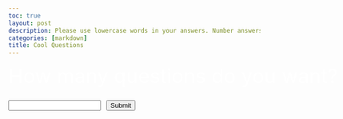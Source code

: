 ```yaml
---
toc: true
layout: post
description: Please use lowercase words in your answers. Number answers are in number form. 
categories: [markdown]
title: Cool Questions
---
```


<script>
    let score = 0
    let total = 0
    let count = 0
    let correct = 0
    class Jeopardy {
        constructor(question, answer, point) {
            this.question = question;
            this.answer = answer;
            this.point = point;
        }
        CheckAnswer(guess) {
            return guess === this.answer
        }
    }
    let q1 = new Jeopardy('What is the biggest planet in the solar system?', 'jupiter', 2);
    let q2 = new Jeopardy('What galaxy do we live in?', 'the milky way', 1);
    let q3 = new Jeopardy('What does DNA stand for?', 'deoxyribonucleic acid', 2);
    let q4 = new Jeopardy('How many bones are in the human body?', '206', 2);
    let q5 = new Jeopardy('What is the closest planet to the Earth? (on average)', 'mercury', 2);
    let q6 = new Jeopardy('Which is the main gas that makes up the atmosphere in the Earth?', 'nitrogen', 1);
    let q7 = new Jeopardy('At what temperature are Celsius and Fahrenheit equal?', '-40', 1);
    let q8 = new Jeopardy('What is the largest ocean on Earth?', 'pacific', 1);
    let q9 = new Jeopardy('How many teeth does an adult human have?', '32',2);


    const qarray = [q1, q2, q3, q4, q5, q6, q7, q8, q9]
    function QNA(number) {
        for (let i = 0; i < number; i++) {
            const randomValue = qarray[Math.floor(Math.random() * qarray.length)];
            var index = qarray.indexOf(randomValue);
            if (index > -1) {
                qarray.splice(index, 1);
            }
            let guess = prompt(randomValue.question + " Points: " + randomValue.point);
            count = count + 1
            total = total + randomValue.point
            if (randomValue.CheckAnswer(guess)) {
                score = score + randomValue.point;
                correct = correct + 1
                document.getElementById('answer').innerHTML = "Well Done!";
                document.getElementById('score').innerHTML = "Your score is " + score + "/" + total;
                document.getElementById('correct').innerHTML = "You got " + correct + " questions correct out of " + count;
            }
            else {
                document.getElementById('answer').innerHTML = "Nice Try!";
                document.getElementById('score').innerHTML = "Your score is " + score + "/" + total;
                document.getElementById('correct').innerHTML = "Sorry, you have gotten " + correct + " questions correct out of " + count;
            }
            }
    }
</script>
<html>
    <div class="container" style="position: absolute; font-size: 40px;color: white;">
        <label for="number">How many questions do you want?</label>
        <br>
        <input id="number" type="number"/>
        <button onclick="QNA(document.getElementById('number').value)">Submit</button>
    </div>
    <br>
    <br>
    <br>
    <br>
    <br>
    <br>
    <p style="text-align: center; font-size: 30px;" id="answer"></p>
    <p style="text-align: center; font-size: 30px;" id="score"></p>
    <p style="text-align: center; font-size: 30px;" id="correct"></p>
</html>